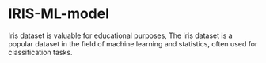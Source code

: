 # IRIS-ML-model
Iris dataset is valuable for educational purposes, The iris dataset is a popular dataset in the field of machine learning and statistics, often used for classification tasks.
